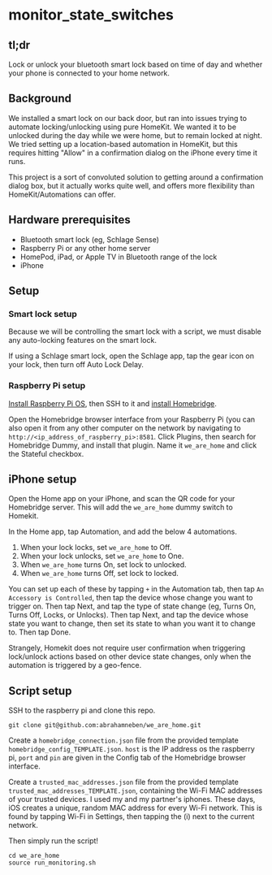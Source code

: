 # monitor_state_switches
## tl;dr
Lock or unlock your bluetooth smart lock based on time of day and whether your phone is connected to your home network.

## Background
We installed a smart lock on our back door, but ran into issues trying to automate locking/unlocking using pure HomeKit. We wanted it to be unlocked during the day while we were home, but to remain locked at night. We tried setting up a location-based automation in HomeKit, but this requires hitting "Allow" in a confirmation dialog on the iPhone every time it runs. 

This project is a sort of convoluted solution to getting around a confirmation dialog box, but it actually works quite well, and offers more flexibility than HomeKit/Automations can offer.

## Hardware prerequisites
* Bluetooth smart lock (eg, Schlage Sense)
* Raspberry Pi or any other home server
* HomePod, iPad, or Apple TV in Bluetooth range of the lock
* iPhone

## Setup
### Smart lock setup
Because we will be controlling the smart lock with a script, we must disable any auto-locking features on the smart lock.

If using a Schlage smart lock, open the Schlage app, tap the gear icon on your lock, then turn off Auto Lock Delay.

### Raspberry Pi setup
[Install Raspberry Pi OS](https://www.raspberrypi.com/software/), then SSH to it and [install Homebridge](https://github.com/homebridge/homebridge/wiki/Install-Homebridge-on-Raspbian). 

Open the Homebridge browser interface from your Raspberry Pi (you can also open it from any other computer on the network by navigating to `http://<ip_address_of_raspberry_pi>:8581`. Click Plugins, then search for Homebridge Dummy, and install that plugin. Name it `we_are_home` and click the Stateful checkbox.

## iPhone setup

Open the Home app on your iPhone, and scan the QR code for your Homebridge server. This will add the `we_are_home` dummy switch to Homekit. 

In the Home app, tap Automation, and add the below 4 automations.

 1. When your lock locks, set `we_are_home` to Off.
 2. When your lock unlocks, set `we_are_home` to One.
 3. When `we_are_home` turns On, set lock to unlocked.
 4. When `we_are_home` turns Off, set lock to locked.

You can set up each of these by tapping `+` in the Automation tab, then tap `An Accessory is Controlled`, then tap the device whose change you want to trigger on. Then tap Next, and tap the type of state change (eg, Turns On, Turns Off, Locks, or Unlocks). Then tap Next, and tap the device whose state you want to change, then set its state to whan you want it to change to. Then tap Done.

Strangely, Homekit does not require user confirmation when triggering lock/unlock actions based on other device state changes, only when the automation is triggered by a geo-fence.

## Script setup

SSH to the raspberry pi and clone this repo.

```
git clone git@github.com:abrahamneben/we_are_home.git
```

Create a `homebridge_connection.json` file from the provided template `homebridge_config_TEMPLATE.json`. `host` is the IP address os the raspberry pi, `port` and `pin` are given in the Config tab of the Homebridge browser interface.

Create a `trusted_mac_addresses.json` file from the provided template `trusted_mac_addresses_TEMPLATE.json`, containing the Wi-Fi MAC addresses of your trusted devices. I used my and my partner's iphones. These days, iOS creates a unique, random MAC address for every Wi-Fi network. This is found by tapping Wi-Fi in Settings, then tapping the (i) next to the current network.

Then simply run the script!
```
cd we_are_home
source run_monitoring.sh
```


